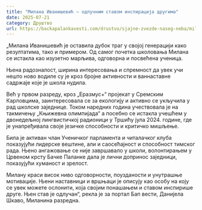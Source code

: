 ```yaml
---
title: "Милана Иванишевић – одлучним ставом инспирација другима"
date: 2025-07-21
category: Друштво
url: https://backapalankavesti.com/drustvo/sjajne-zvezde-naseg-neba/milana-ivanisevic-odlucnim-stavom-inspiracija-drugima/
---
```


„Милана Иванишевић је оставила дубок траг у својој генерацији како резултатима, тако и примером. Од самог почетка школовања Милана се истакла као изузетно марљива, одговорна и посвећена ученица.

Њена радозналост, ширина интересовања и спремност да увек учи нешто ново водиле су је кроз бројне активности и ваннаставне садржаје које је школа нудила.

Већ у првом разреду, кроз „Еразмус+“ пројекат у Сремским Карловцима, заинтересовала се за екологију и активно се укључила у рад школске заједнице. Током наредних година учествовала је на такмичењу „Књижевна олимпијада“ а посебно се истакла учешћем у двонедељној лингвистичкој радионици у Тршићу јула 2024. године, где је унапређивала своје језичке способности и критичко мишљење.

Била је активан члан Ученичког парламента и читалачког клуба показујући лидерске вештине, али и саосећајност и способност тимског рада. Њено ангажовање се није завршавало у школи, волонтирањем у Црвеном крсту Бачке Паланке дала је лични допринос заједници, показујући хуманост и зрелост.

Милану краси висок ниво одговорности, поузданости и унутрашње мотивације. Њени наставници и вршњаци је описују као особу на коју се увек можете ослонити, која својим понашањем и ставом инспирише друге. Њен став је одлучан“, рекла је за портал Бап вести, Данијела Шкаво, Миланина разредна.
